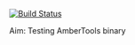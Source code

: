 [![Build Status](https://travis-ci.org/hainm/ambertools-binary-test.svg?branch=at17)](https://travis-ci.org/hainm/ambertools-binary-test)

Aim: Testing AmberTools binary

